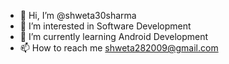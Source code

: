 - 👋 Hi, I’m @shweta30sharma
- 👀 I’m interested in Software Development
- 🌱 I’m currently learning Android Development
- 📫 How to reach me shweta282009@gmail.com

<!---
shweta30sharma/shweta30sharma is a ✨ special ✨ repository because its `README.md` (this file) appears on your GitHub profile.
You can click the Preview link to take a look at your changes.
--->
